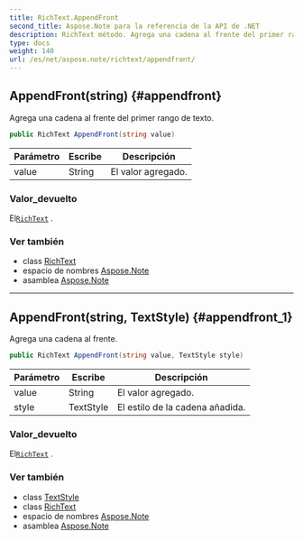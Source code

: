 ```yaml
---
title: RichText.AppendFront
second_title: Aspose.Note para la referencia de la API de .NET
description: RichText método. Agrega una cadena al frente del primer rango de texto.
type: docs
weight: 140
url: /es/net/aspose.note/richtext/appendfront/
---
```

## AppendFront(string) {#appendfront}

Agrega una cadena al frente del primer rango de texto.

```csharp
public RichText AppendFront(string value)
```

| Parámetro | Escribe | Descripción |
| --- | --- | --- |
| value | String | El valor agregado. |

### Valor_devuelto

El[`RichText`](../) .

### Ver también

* class [RichText](../)
* espacio de nombres [Aspose.Note](../../richtext/)
* asamblea [Aspose.Note](../../../)

---

## AppendFront(string, TextStyle) {#appendfront_1}

Agrega una cadena al frente.

```csharp
public RichText AppendFront(string value, TextStyle style)
```

| Parámetro | Escribe | Descripción |
| --- | --- | --- |
| value | String | El valor agregado. |
| style | TextStyle | El estilo de la cadena añadida. |

### Valor_devuelto

El[`RichText`](../) .

### Ver también

* class [TextStyle](../../textstyle/)
* class [RichText](../)
* espacio de nombres [Aspose.Note](../../richtext/)
* asamblea [Aspose.Note](../../../)


